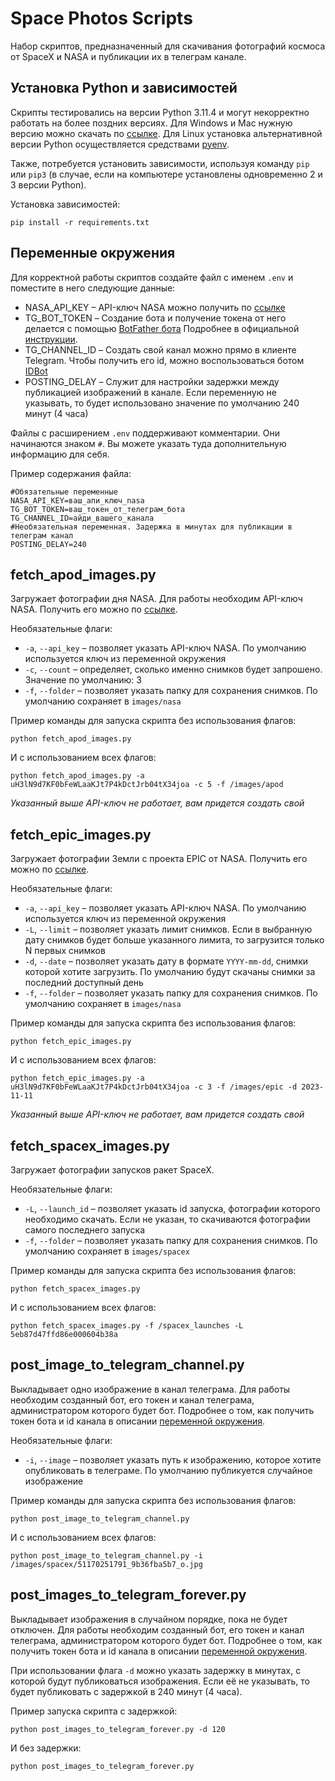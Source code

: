 # Space Photos Scripts
Набор скриптов, предназначенный для скачивания фотографий космоса от SpaceX и NASA и публикации их в телеграм канале.

## Установка Python и зависимостей

Скрипты тестировались на версии Python 3.11.4 и могут некорректно работать на более поздних версиях. 
Для Windows и Mac нужную версию можно скачать по [ссылке](https://www.python.org/downloads/release/python-3114/).
Для Linux установка альтернативной версии Python осуществляется средствами [pyenv](https://github.com/pyenv/pyenv).

Также, потребуется установить зависимости, используя команду `pip` или `pip3` (в случае, если на компьютере установлены одновременно 2 и 3 версии Python).

Установка зависимостей:

```
pip install -r requirements.txt
```

## Переменные окружения

Для корректной работы скриптов создайте файл с именем `.env` и поместите в него следующие данные:

* NASA_API_KEY – API-ключ NASA можно получить по [ссылке](https://api.nasa.gov/)
* TG_BOT_TOKEN – Создание бота и получение токена от него делается с помощью [BotFather бота](https://t.me/BotFather) Подробнее в официальной [инструкции](https://core.telegram.org/bots/tutorial#getting-ready).
* TG_CHANNEL_ID – Создать свой канал можно прямо в клиенте Telegram. Чтобы получить его id, можно воспользоваться ботом [IDBot](https://t.me/username_to_id_bot)
* POSTING_DELAY – Служит для настройки задержки между публикацией изображений в канале. Если переменную не указывать, то будет использовано значение по умолчанию 240 минут (4 часа)

Файлы с расширением `.env` поддерживают комментарии. Они начинаются знаком `#`. Вы можете указать туда дополнительную информацию для себя.

Пример содержания файла:

```
#Обязательные переменные
NASA_API_KEY=ваш_апи_ключ_nasa
TG_BOT_TOKEN=ваш_токен_от_телеграм_бота
TG_CHANNEL_ID=айди_вашего_канала
#Необязательная переменная. Задержка в минутах для публикации в телеграм канал
POSTING_DELAY=240
```

## fetch_apod_images.py
Загружает фотографии дня NASA. Для работы необходим API-ключ NASA. Получить его можно по [ссылке](https://api.nasa.gov/).

Необязательные флаги:
* `-a`, `--api_key` – позволяет указать API-ключ NASA. По умолчанию используется ключ из переменной окружения
* `-c`, `--count` – определяет, сколько именно снимков будет запрошено. Значение по умолчанию: 3
* `-f`, `--folder` – позволяет указать папку для сохранения снимков. По умолчанию сохраняет в `images/nasa`

Пример команды для запуска скрипта без использования флагов:

```
python fetch_apod_images.py
```

И с использованием всех флагов:

```
python fetch_apod_images.py -a uH3lN9d7KF0bFeWLaaKJt7P4kDctJrb04tX34joa -c 5 -f /images/apod
```

_Указанный выше API-ключ не работает, вам придется создать свой_ 


## fetch_epic_images.py
Загружает фотографии Земли с проекта EPIC от NASA. Получить его можно по [ссылке](https://api.nasa.gov/).

Необязательные флаги:
* `-a`, `--api_key` – позволяет указать API-ключ NASA. По умолчанию используется ключ из переменной окружения
* `-L`, `--limit` – позволяет указать лимит снимков. Если в выбранную дату снимков будет больше указанного лимита, то загрузится только N первых снимков
* `-d`, `--date` – позволяет указать дату в формате `YYYY-mm-dd`, снимки которой хотите загрузить. По умолчанию будут скачаны снимки за последний доступный день
* `-f`, `--folder` – позволяет указать папку для сохранения снимков. По умолчанию сохраняет в `images/nasa`

Пример команды для запуска скрипта без использования флагов:

```
python fetch_epic_images.py
```

И с использованием всех флагов:

```
python fetch_epic_images.py -a uH3lN9d7KF0bFeWLaaKJt7P4kDctJrb04tX34joa -c 3 -f /images/epic -d 2023-11-11
```

_Указанный выше API-ключ не работает, вам придется создать свой_ 


## fetch_spacex_images.py
Загружает фотографии запусков ракет SpaceX.

Необязательные флаги:
* `-L`, `--launch_id` – позволяет указать id запуска, фотографии которого необходимо скачать. Если не указан, то скачиваются фотографии самого последнего запуска
* `-f`, `--folder` – позволяет указать папку для сохранения снимков. По умолчанию сохраняет в `images/spacex`

Пример команды для запуска скрипта без использования флагов:

```
python fetch_spacex_images.py
```

И с использованием всех флагов:

```
python fetch_spacex_images.py -f /spacex_launches -L 5eb87d47ffd86e000604b38a
```

## post_image_to_telegram_channel.py
Выкладывает одно изображение в канал телеграма. Для работы необходим созданный бот, его токен и канал телеграма, администратором которого будет бот. Подробнее о том, как получить токен бота и id канала в описании [переменной окружения](#переменные-окружения).

Необязательные флаги:
* `-i`, `--image` – позволяет указать путь к изображению, которое хотите опубликовать в телеграме. По умолчанию публикуется случайное изображение

Пример команды для запуска скрипта без использования флагов:

```
python post_image_to_telegram_channel.py
```

И с использованием всех флагов:

```
python post_image_to_telegram_channel.py -i /images/spacex/51170251791_9b36fba5b7_o.jpg
```

## post_images_to_telegram_forever.py
Выкладывает изображения в случайном порядке, пока не будет отключен. Для работы необходим созданный бот, его токен и канал телеграма, администратором которого будет бот. Подробнее о том, как получить токен бота и id канала в описании [переменной окружения](#переменные-окружения).

При использовании флага `-d` можно указать задержку в минутах, с которой будут публиковаться изображения. Если её не указывать, то будет публиковать с задержкой в 240 минут (4 часа).

Пример запуска скрипта с задержкой:

```
python post_images_to_telegram_forever.py -d 120
```

И без задержки:

```
python post_images_to_telegram_forever.py
```

